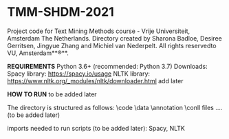 # TMM-SHDM-2021
Project code for Text Mining Methods course - Vrije Universiteit, Amsterdam The Netherlands.
Directory created by Sharona Badloe, Desiree Gerritsen, Jingyue Zhang and Michiel van Nederpelt. All rights reservedto VU, Amsterdam**®**.

**REQUIREMENTS**
Python 3.6+ (recommended: Python 3.7)
Downloads: 
Spacy library: https://spacy.io/usage
NLTK library: https://www.nltk.org/_modules/nltk/downloader.html
add later


**HOW TO RUN**
to be added later


The directory is structured as follows: 
\code
\data
  \annotation
  \conll files
  \....
(to be added later)

imports needed to run scripts (to be added later):
Spacy, NLTK


